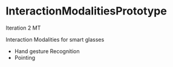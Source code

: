 InteractionModalitiesPrototype
==============================

Iteration 2 MT

Interaction Modalities for smart glasses
- Hand gesture Recognition
- Pointing
